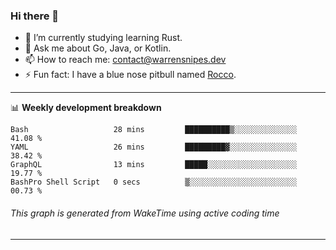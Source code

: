 ### Hi there 👋

- 🌱 I’m currently studying learning Rust.
- 💬 Ask me about Go, Java, or Kotlin.
- 📫 How to reach me: contact@warrensnipes.dev
- ⚡ Fun fact: I have a blue nose pitbull named [Rocco](https://i.imgur.com/iLsSCKu.jpg).

-------

📊 **Weekly development breakdown**
<!--START_SECTION:waka-->

```text
Bash                   28 mins         ██████████▒░░░░░░░░░░░░░░   41.08 %
YAML                   26 mins         █████████▓░░░░░░░░░░░░░░░   38.42 %
GraphQL                13 mins         █████░░░░░░░░░░░░░░░░░░░░   19.77 %
BashPro Shell Script   0 secs          ▒░░░░░░░░░░░░░░░░░░░░░░░░   00.73 %
```

<!--END_SECTION:waka-->
###### *This graph is generated from WakeTime using active coding time*
-------
